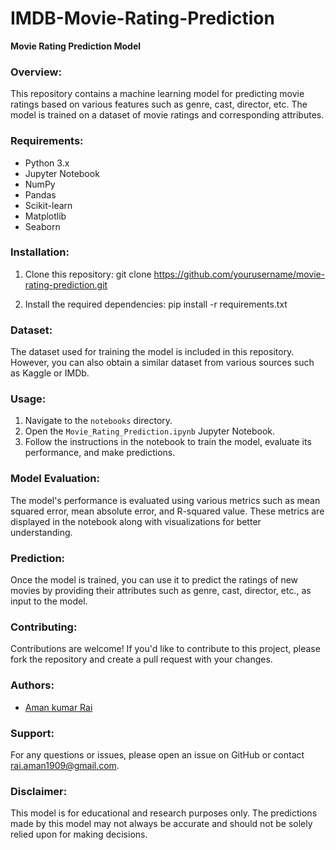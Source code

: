 # IMDB-Movie-Rating-Prediction

**Movie Rating Prediction Model**

### Overview:
This repository contains a machine learning model for predicting movie ratings based on various features such as genre, cast, director, etc. The model is trained on a dataset of movie ratings and corresponding attributes.

### Requirements:
- Python 3.x
- Jupyter Notebook
- NumPy
- Pandas
- Scikit-learn
- Matplotlib
- Seaborn

### Installation:
1. Clone this repository:
   git clone https://github.com/yourusername/movie-rating-prediction.git
  

2. Install the required dependencies:
   pip install -r requirements.txt

### Dataset:
The dataset used for training the model is included in this repository. However, you can also obtain a similar dataset from various sources such as Kaggle or IMDb.

### Usage:
1. Navigate to the `notebooks` directory.
2. Open the `Movie_Rating_Prediction.ipynb` Jupyter Notebook.
3. Follow the instructions in the notebook to train the model, evaluate its performance, and make predictions.

### Model Evaluation:
The model's performance is evaluated using various metrics such as mean squared error, mean absolute error, and R-squared value. These metrics are displayed in the notebook along with visualizations for better understanding.

### Prediction:
Once the model is trained, you can use it to predict the ratings of new movies by providing their attributes such as genre, cast, director, etc., as input to the model.

### Contributing:
Contributions are welcome! If you'd like to contribute to this project, please fork the repository and create a pull request with your changes.

### Authors:
- [Aman kumar Rai](https://github.com/RaiKumarAman)

### Support:
For any questions or issues, please open an issue on GitHub or contact [rai.aman1909@gmail.com](rai.aman1909@gmail.com.com).

### Disclaimer:
This model is for educational and research purposes only. The predictions made by this model may not always be accurate and should not be solely relied upon for making decisions.
